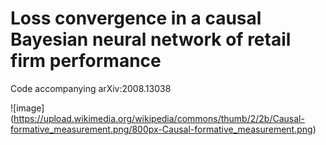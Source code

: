 # Loss convergence in a causal Bayesian neural network of retail firm performance

Code accompanying arXiv:2008.13038

![image]
(https://upload.wikimedia.org/wikipedia/commons/thumb/2/2b/Causal-formative_measurement.png/800px-Causal-formative_measurement.png)
